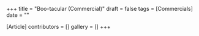+++
title = "Boo-tacular (Commercial)"
draft = false
tags = [Commercials]
date = ""

[Article]
contributors = []
gallery = []
+++